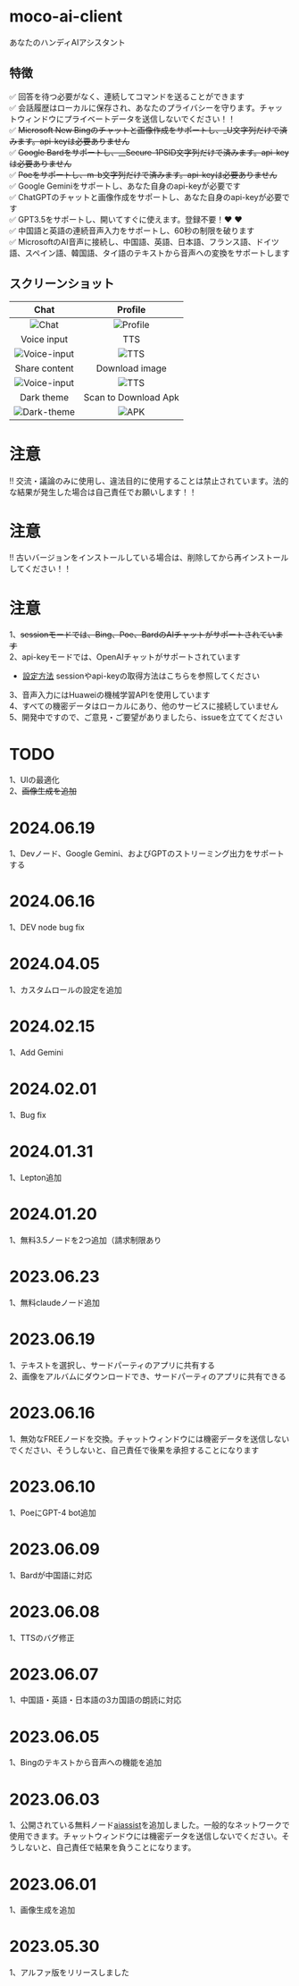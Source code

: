 # moco-ai-client
あなたのハンディAIアシスタント

## 特徴
:white_check_mark: 回答を待つ必要がなく、連続してコマンドを送ることができます <br/>
:white_check_mark: 会話履歴はローカルに保存され、あなたのプライバシーを守ります。チャットウィンドウにプライベートデータを送信しないでください！！ <br/>
:white_check_mark: ~~Microsoft New Bingのチャットと画像作成をサポートし、_U文字列だけで済みます。api-keyは必要ありません~~ <br/>
:white_check_mark: ~~Google Bardをサポートし、__Secure-1PSID文字列だけで済みます。api-keyは必要ありません~~ <br/>
:white_check_mark: ~~Poeをサポートし、m-b文字列だけで済みます。api-keyは必要ありません~~ <br/>
:white_check_mark: Google Geminiをサポートし、あなた自身のapi-keyが必要です <br/>
:white_check_mark: ChatGPTのチャットと画像作成をサポートし、あなた自身のapi-keyが必要です <br/>
:white_check_mark: GPT3.5をサポートし、開いてすぐに使えます。登録不要！:heart: :heart: <br/>
:white_check_mark: 中国語と英語の連続音声入力をサポートし、60秒の制限を破ります <br/>
:white_check_mark: MicrosoftのAI音声に接続し、中国語、英語、日本語、フランス語、ドイツ語、スペイン語、韓国語、タイ語のテキストから音声への変換をサポートします <br/>


## スクリーンショット

| Chat     | Profile     | 
| :-------------: | :-------------: | 
| ![Chat](screenshots/chat.jpeg) | ![Profile](screenshots/profile.jpeg) | 
| Voice input     | TTS     | 
| ![Voice-input](screenshots/voice-input.jpeg) | ![TTS](screenshots/tts.jpeg) | 
| Share content     | Download image     | 
| ![Voice-input](screenshots/share-content.jpeg) | ![TTS](screenshots/download-image.jpeg) | 
| Dark theme     | Scan to Download Apk  | 
| ![Dark-theme](screenshots/dark-theme.jpeg) | ![APK](screenshots/moco-ai-apk.png) | 



# 注意
!! 交流・議論のみに使用し、違法目的に使用することは禁止されています。法的な結果が発生した場合は自己責任でお願いします！！

# 注意
!! 古いバージョンをインストールしている場合は、削除してから再インストールしてください！！

# 注意
1、~~sessionモードでは、Bing、Poe、BardのAIチャットがサポートされています~~  
2、api-keyモードでは、OpenAIチャットがサポートされています  
- [設定方法](https://github.com/zhayujie/bot-on-anything) sessionやapi-keyの取得方法はこちらを参照してください  

3、音声入力にはHuaweiの機械学習APIを使用しています  
4、すべての機密データはローカルにあり、他のサービスに接続していません    
5、開発中ですので、ご意見・ご要望がありましたら、issueを立ててください  


# TODO
1、UIの最適化  
2、~~画像生成を追加~~   

# 2024.06.19
1、Devノード、Google Gemini、およびGPTのストリーミング出力をサポートする

# 2024.06.16
1、DEV node bug fix

# 2024.04.05
1、カスタムロールの設定を追加

# 2024.02.15
1、Add Gemini

# 2024.02.01
1、Bug fix

# 2024.01.31
1、Lepton追加

# 2024.01.20
1、無料3.5ノードを2つ追加（請求制限あり

# 2023.06.23
1、無料claudeノード追加

# 2023.06.19
1、テキストを選択し、サードパーティのアプリに共有する  
2、画像をアルバムにダウンロードでき、サードパーティのアプリに共有できる

# 2023.06.16
1、無効なFREEノードを交換。チャットウィンドウには機密データを送信しないでください、そうしないと、自己責任で後果を承担することになります

# 2023.06.10
1、PoeにGPT-4 bot追加

# 2023.06.09
1、Bardが中国語に対応

# 2023.06.08
1、TTSのバグ修正

# 2023.06.07
1、中国語・英語・日本語の3カ国語の朗読に対応

# 2023.06.05
1、Bingのテキストから音声への機能を追加

# 2023.06.03
1、公開されている無料ノード[aiassist](https://github.com/xtekky/gpt4free/tree/main/gpt4free/aiassist)を追加しました。一般的なネットワークで使用できます。チャットウィンドウには機密データを送信しないでください。そうしないと、自己責任で結果を負うことになります。

# 2023.06.01
1、画像生成を追加

# 2023.05.30
1、アルファ版をリリースしました